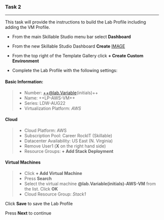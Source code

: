 

### Task 2

---

This task will provide the instructions to build the Lab Profile including adding the VM Profile.

 - From the main Skillable Studio menu bar select **Dashboard**
 - From the new Skillable Studio Dashboard **Create**
 [IMAGE](images/003.jpg)
 
 - From the top right of the Template Gallery click **+ Create Custom Environment**
 
 - Complete the Lab Profile with the following settings:
 
#### Basic Information:
 
 > - Number: ++@lab.Variable(initials)++
 > - Name: ++LP-AWS-VM++    
 > - Series: LDW-AUG22    
 > - Virtualization Platform: *AWS*    
 
#### Cloud

> - Cloud Platform: AWS    
> - Subscription Pool: Career RockIT (Skillable)    
> - Datacenter Availability: US East (N. Virginia)    
> - Remove User1 (**X** on the right hand side)
> - Resource Groups: **+ Add Stack Deployment**    
  

#### Virtual Machines

> - Click **+ Add Virtual Machine**
> - Press **Search**
> - Select the virtual machine **@lab.Variable(initials)-AWS-VM** from the list.  Click **OK**
> - Cloud Resource Group: *Stack1*

Click **Save** to save the Lab Profile

Press **Next** to continue
 
